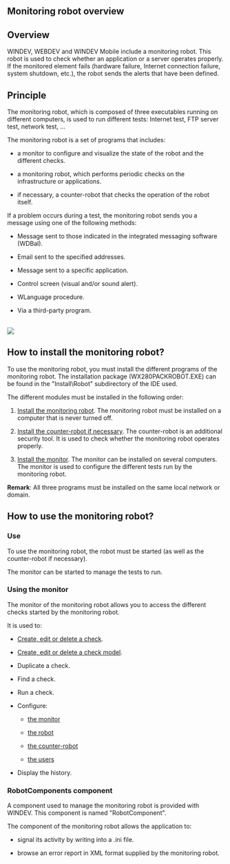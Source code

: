 
## Monitoring robot overview
			



<a name="NOTE1"></a>
<a name="NOTE1_1"></a>


## Overview
<a name="overview_ELTTEXTE000163"></a>
WINDEV, WEBDEV and WINDEV Mobile include a monitoring robot. This robot is used to check whether an application or a server operates properly. If the monitored element fails (hardware failure, Internet connection failure, system shutdown, etc.), the robot sends the alerts that have been defined.

<a name="NOTE2"></a>
<a name="NOTE2_1"></a>


## Principle
<a name="principle_ELTTEXTE000187"></a>
The monitoring robot, which is composed of three executables running on different computers, is used to run different tests: Internet test, FTP server test, network test, ...

The monitoring robot is a set of programs that includes: 

- a monitor to configure and visualize the state of the robot and the different checks. 

- a monitoring robot, which performs periodic checks on the infrastructure or applications. 

- if necessary, a counter-robot that checks the operation of the robot itself.  




If a problem occurs during a test, the monitoring robot sends you a message using one of the following methods:

- Message sent to those indicated in the integrated messaging software (WDBal).

- Email sent to the specified addresses.

- Message sent to a specific application.

- Control screen (visual and/or sound alert).

- WLanguage procedure.

- Via a third-party program.



<br>![](https://doc.pcsoft.fr/en-US/images/image.awp?langid=3&name=P5-Surveillez%20vos%20applications.gif)


<a name="NOTE3"></a>
<a name="NOTE3_1"></a>


## How to install the monitoring robot?
<a name="how_install_the_monitoring_robot_ELTTEXTE000211"></a>
To use the monitoring robot, you must install the different programs of the monitoring robot. The installation package (WX280PACKROBOT.EXE) can be found in the "Install\\Robot" subdirectory of the IDE used.

The different modules must be installed in the following order: 

1. [Install the monitoring robot](../RobotMonitor/3541101.md). The monitoring robot must be installed on a computer that is never turned off.

2. [Install the counter-robot if necessary](../RobotMonitor/3541102.md). The counter-robot is an additional security tool. It is used to check whether the monitoring robot operates properly.

3. [Install the monitor](../RobotMonitor/3541103.md). The monitor can be installed on several computers. The monitor is used to configure the different tests run by the monitoring robot.




**Remark**: All three programs must be installed on the same local network or domain.

<a name="NOTE4"></a>
<a name="NOTE4_1"></a>


## How to use the monitoring robot?
<a name="how_use_the_monitoring_robot_ELTTEXTE000235"></a>


### Use
<a name="use_ELTPARAGRAPHE000065"></a>

To use the monitoring robot, the robot must be started (as well as the counter-robot if necessary).  

The monitor can be started to manage the tests to run.
<a name="NOTE4_2"></a>


### Using the monitor
<a name="using_the_monitor_ELTPARAGRAPHE000074"></a>

The monitor of the monitoring robot allows you to access the different checks started by the monitoring robot.

It is used to:

- [Create, edit or delete a check](../RobotMonitor/3541107.md).

- [Create, edit or delete a check model](../RobotMonitor/3541124.md).

- Duplicate a check.

- Find a check.

- Run a check.

- Configure:

	- [the monitor](../RobotMonitor/3541104.md)

	- [the robot](../RobotMonitor/3541105.md)

	- [the counter-robot](../RobotMonitor/3541106.md)

	- [the users](../RobotMonitor/3541104.md)




- Display the history.







<a name="NOTE4_3"></a>


### RobotComponents component
<a name="robotcomponents_component_ELTPARAGRAPHE000109"></a>

A component used to manage the monitoring robot is provided with WINDEV. This component is named "RobotComponent". 

The component of the monitoring robot allows the application to:

- signal its activity by writing into a .ini file.

- browse an error report in XML format supplied by the monitoring robot.





